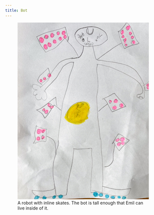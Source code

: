 ```yaml
---
title: Bot
---
```

<figure>
<img src="/img/emil-drawing/IMG_5185.jpg" alt="">
<figcaption>A robot with inline skates. The bot is tall enough that Emil can live inside of it.</figcaption>
</figure>